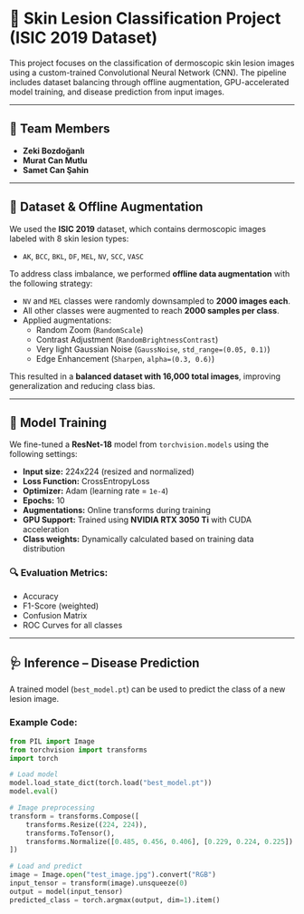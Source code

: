 # 🧠 Skin Lesion Classification Project (ISIC 2019 Dataset)

This project focuses on the classification of dermoscopic skin lesion images using a custom-trained Convolutional Neural Network (CNN). The pipeline includes dataset balancing through offline augmentation, GPU-accelerated model training, and disease prediction from input images.

---

## 👥 Team Members

- **Zeki Bozdoğanlı**
- **Murat Can Mutlu**
- **Samet Can Şahin**

---

## 📁 Dataset & Offline Augmentation

We used the **ISIC 2019** dataset, which contains dermoscopic images labeled with 8 skin lesion types:

- `AK`, `BCC`, `BKL`, `DF`, `MEL`, `NV`, `SCC`, `VASC`

To address class imbalance, we performed **offline data augmentation** with the following strategy:

- `NV` and `MEL` classes were randomly downsampled to **2000 images each**.
- All other classes were augmented to reach **2000 samples per class**.
- Applied augmentations:
  - Random Zoom (`RandomScale`)
  - Contrast Adjustment (`RandomBrightnessContrast`)
  - Very light Gaussian Noise (`GaussNoise`, `std_range=(0.05, 0.1)`)
  - Edge Enhancement (`Sharpen`, `alpha=(0.3, 0.6)`)

This resulted in a **balanced dataset with 16,000 total images**, improving generalization and reducing class bias.

---

## 🧠 Model Training

We fine-tuned a **ResNet-18** model from `torchvision.models` using the following settings:

- **Input size:** 224x224 (resized and normalized)
- **Loss Function:** CrossEntropyLoss
- **Optimizer:** Adam (learning rate = `1e-4`)
- **Epochs:** 10
- **Augmentations:** Online transforms during training
- **GPU Support:** Trained using **NVIDIA RTX 3050 Ti** with CUDA acceleration
- **Class weights:** Dynamically calculated based on training data distribution

### 🔍 Evaluation Metrics:
- Accuracy
- F1-Score (weighted)
- Confusion Matrix
- ROC Curves for all classes

---

## 🩺 Inference – Disease Prediction

A trained model (`best_model.pt`) can be used to predict the class of a new lesion image.

### Example Code:

```python
from PIL import Image
from torchvision import transforms
import torch

# Load model
model.load_state_dict(torch.load("best_model.pt"))
model.eval()

# Image preprocessing
transform = transforms.Compose([
    transforms.Resize((224, 224)),
    transforms.ToTensor(),
    transforms.Normalize([0.485, 0.456, 0.406], [0.229, 0.224, 0.225])
])

# Load and predict
image = Image.open("test_image.jpg").convert("RGB")
input_tensor = transform(image).unsqueeze(0)
output = model(input_tensor)
predicted_class = torch.argmax(output, dim=1).item()
